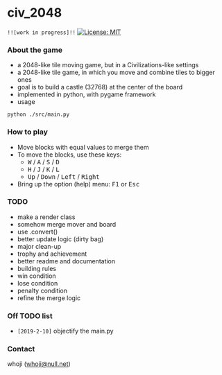 # civ_2048
`!![work in progress]!!`
[![License: MIT](https://img.shields.io/badge/License-MIT-yellow.svg)](https://opensource.org/licenses/MIT)

### About the game
* a 2048-like tile moving game, but in a Civilizations-like settings
* a 2048-like tile game, in which you move and combine tiles to bigger ones
* goal is to build a castle (32768) at the center of the board
* implemented in python, with pygame framework
* usage
```
python ./src/main.py
```

### How to play
* Move blocks with equal values to merge them
* To move the blocks, use these keys: 
  * <kbd>W</kbd> / <kbd>A</kbd> / <kbd>S</kbd> / <kbd>D</kbd>
  * <kbd>H</kbd> / <kbd>J</kbd> / <kbd>K</kbd> / <kbd>L</kbd>
  * <kbd>Up</kbd> / <kbd>Down</kbd> / <kbd>Left</kbd> / <kbd>Right</kbd>
* Bring up the option (help) menu: <kbd>F1</kbd> or <kbd>Esc</kbd>

### TODO
* make a render class
* somehow merge mover and board
* use .convert()
* better update logic (dirty bag)
* major clean-up
* trophy and achievement
* better readme and documentation
* building rules
* win condition
* lose condition
* penalty condition
* refine the merge logic

### Off TODO list
* `[2019-2-10]` objectify the main.py

### Contact
whoji (whoji@null.net)
